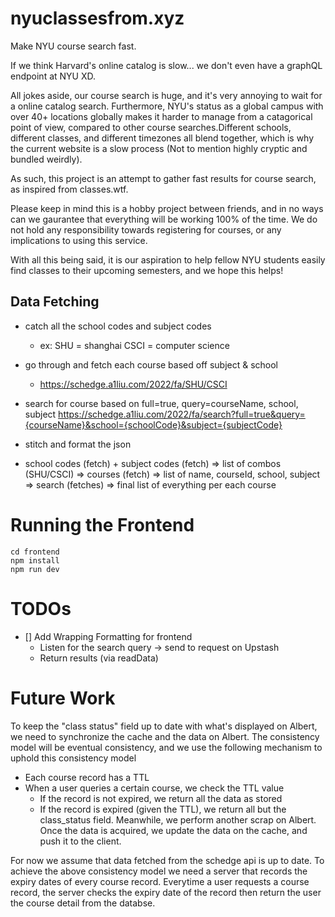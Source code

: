 # nyuclassesfrom.xyz

Make NYU course search fast.

If we think Harvard's online catalog is slow... we don't even have a graphQL endpoint at NYU XD.

All jokes aside, our course search is huge, and it's very annoying to wait for a online catalog search. Furthermore, NYU's status as a global campus with over 40+ locations globally makes it harder to manage from a catagorical point of view, compared to other course searches.Different schools, different classes, and different timezones all blend together, which is why the current website is a slow process (Not to mention highly cryptic and bundled weirdly).

As such, this project is an attempt to gather fast results for course search, as inspired from classes.wtf.

Please keep in mind this is a hobby project between friends, and in no ways can we gaurantee that everything will be working 100% of the time. We do not hold any responsibility towards registering for courses, or any implications to using this service.

With all this being said, it is our aspiration to help fellow NYU students easily find classes to their upcoming semesters, and we hope this helps!

## Data Fetching

- catch all the school codes and subject codes
  - ex: SHU = shanghai CSCI = computer science
- go through and fetch each course based off subject & school
  - https://schedge.a1liu.com/2022/fa/SHU/CSCI
- search for course based on full=true, query=courseName, school, subject
  https://schedge.a1liu.com/2022/fa/search?full=true&query={courseName}&school={schoolCode}&subject={subjectCode}
- stitch and format the json

- school codes (fetch) + subject codes (fetch) => list of combos (SHU/CSCI) => courses (fetch) => list of name, courseId, school, subject => search (fetches) => final list of everything per each course

# Running the Frontend

```
cd frontend
npm install
npm run dev
```

# TODOs

- [] Add Wrapping Formatting for frontend
  - Listen for the search query -> send to request on Upstash
  - Return results (via readData)
 
# Future Work
To keep the "class status" field up to date with what's displayed on Albert, we need to synchronize the cache and the data on Albert. The consistency model will be eventual consistency, and we use the following mechanism to uphold this consistency model

- Each course record has a TTL
- When a user queries a certain course, we check the TTL value
  - If the record is not expired, we return all the data as stored
  - If the record is expired (given the TTL), we return all but the class_status field. Meanwhile, we perform another scrap on Albert. Once the data is acquired, we update the data on the cache, and push it to the client.

For now we assume that data fetched from the schedge api is up to date.
To achieve the above consistency model we need a server that records the expiry dates of every course record. Everytime a user requests a course record, the server checks the expiry date of the record then return the user the course detail from the databse.
